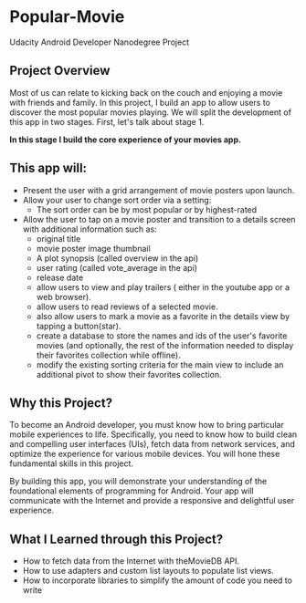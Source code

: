 # Popular-Movie
Udacity Android Developer Nanodegree Project
## Project Overview
   Most of us can relate to kicking back on the couch and enjoying a movie with friends and family. In this project, I build an app  to allow users to discover the most popular movies playing. We will split the development of this app in two stages. First, let's talk about stage 1.
	 
**In this stage I build the core experience of your movies app.**

## This app will:

- Present the user with a grid arrangement of movie posters upon launch.
- Allow your user to change sort order via a setting:
  - The sort order can be by most popular or by highest-rated
- Allow the user to tap on a movie poster and transition to a details screen with additional information such as:
  - original title
  - movie poster image thumbnail
  - A plot synopsis (called overview in the api)
  - user rating (called vote_average in the api)
  - release date
  - allow users to view and play trailers ( either in the youtube app or a web browser).
  - allow users to read reviews of a selected movie.
  - also allow users to mark a movie as a favorite in the details view by tapping a button(star).
  - create a database to store the names and ids of the user's favorite movies (and optionally, the rest of the information needed to         display their favorites collection while offline).
  - modify the existing sorting criteria for the main view to include an additional pivot to show their favorites collection.
## Why this Project?
To become an Android developer, you must know how to bring particular mobile experiences to life. Specifically, you need to know how to build clean and compelling user interfaces (UIs), fetch data from network services, and optimize the experience for various mobile devices. You will hone these fundamental skills in this project.

By building this app, you will demonstrate your understanding of the foundational elements of programming for Android. Your app will communicate with the Internet and provide a responsive and delightful user experience.

## What I Learned through this Project?
- How to fetch data from the Internet with theMovieDB API.
- How to use adapters and custom list layouts to populate list views.
- How to incorporate libraries to simplify the amount of code you need to write
